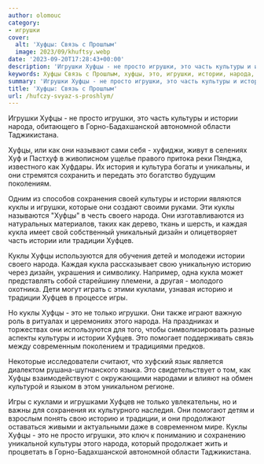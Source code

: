 ```yaml
---
author: olomouc
category:
- игрушки
cover:
  alt: 'Хуфцы: Связь с Прошлым'
  image: 2023/09/khuftsy.webp
date: '2023-09-20T17:28:43+00:00'
description: 'Игрушки Хуфцы - не просто игрушки, это часть культуры и истории народа, обитающего в Горно-Бадахшанской автономной области Таджикистана. Хуфцы, или как...'
keywords: Хуфцы Связь с Прошлым, хуфцы, это, игрушки, истории, народа, куклы, культуры, хуфцев, кукла, традиции, историю, просто, часть, горно, бадахшанской
summary: 'Игрушки Хуфцы - не просто игрушки, это часть культуры и истории народа, обитающего в Горно-Бадахшанской автономной области Таджикистана. Хуфцы, или как...'
title: 'Хуфцы: Связь с Прошлым'
url: /hufczy-svyaz-s-proshlym/
---
```


Игрушки Хуфцы \- не просто игрушки, это часть культуры и истории народа, обитающего в Горно-Бадахшанской автономной области Таджикистана.

Хуфцы, или как они называют сами себя \- хуфиджи, живут в селениях Хуф и Пастхуф в живописном ущелье правого притока реки Пянджа, известного как Хуфдары. Их история и культура богаты и уникальны, и они стремятся сохранить и передать это богатство будущим поколениям.

Одним из способов сохранения своей культуры и истории являются куклы и игрушки, которые они создают своими руками. Эти куклы называются "Хуфцы" в честь своего народа. Они изготавливаются из натуральных материалов, таких как дерево, ткань и шерсть, и каждая кукла имеет свой собственный уникальный дизайн и олицетворяет часть истории или традиции Хуфцев.

Куклы Хуфцы используются для обучения детей и молодежи истории своего народа. Каждая кукла рассказывает свою уникальную историю через дизайн, украшения и символику. Например, одна кукла может представлять собой старейшину племени, а другая \- молодого охотника. Дети могут играть с этими куклами, узнавая историю и традиции Хуфцев в процессе игры.

Но куклы Хуфцы \- это не только игрушки. Они также играют важную роль в ритуалах и церемониях этого народа. На праздниках и торжествах они используются для того, чтобы символизировать разные аспекты культуры и истории Хуфцев. Это помогает поддерживать связь между современным поколением и традициями предков.

Некоторые исследователи считают, что хуфский язык является диалектом рушана-шугнанского языка. Это свидетельствует о том, как Хуфцы взаимодействуют с окружающими народами и влияют на обмен культурой и языком в этом уникальном регионе.

Игры с куклами и игрушками Хуфцев не только увлекательны, но и важны для сохранения их культурного наследия. Они помогают детям и взрослым понять свою историю и традиции, и они продолжают оставаться живыми и актуальными даже в современном мире. Куклы Хуфцы \- это не просто игрушки, это ключ к пониманию и сохранению уникальной культуры этого народа, который продолжает жить и процветать в Горно-Бадахшанской автономной области Таджикистана.